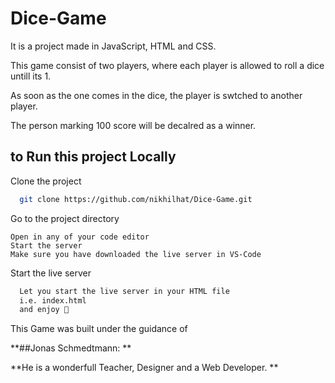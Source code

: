 
# Dice-Game

It is a project made in JavaScript, HTML and CSS.

This game consist of two players, where each player is allowed to roll a dice untill its 1.

As soon as the one comes in the dice, the player is swtched to another player.

The person marking 100 score will be decalred as a winner. 


## to Run this project Locally

Clone the project

```bash
  git clone https://github.com/nikhilhat/Dice-Game.git
```

Go to the project directory

```
Open in any of your code editor
Start the server
Make sure you have downloaded the live server in VS-Code
```

Start the live server

```bash
  Let you start the live server in your HTML file 
  i.e. index.html
  and enjoy 💫

```
This Game was built under the guidance of 


**##Jonas Schmedtmann: **

**He is a wonderfull Teacher, Designer and a Web Developer. **

